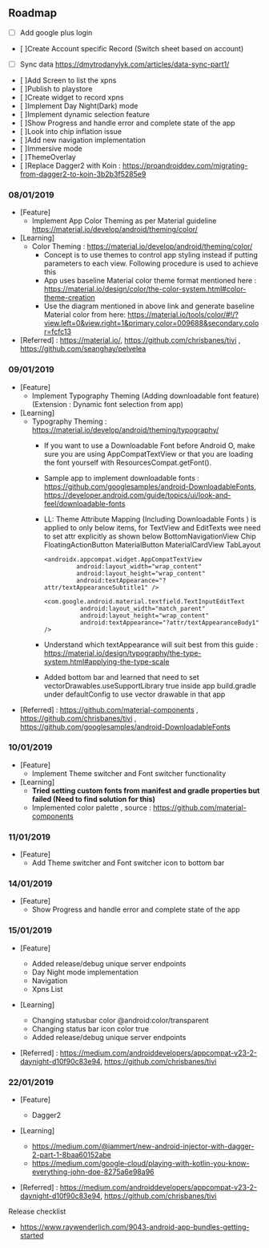 ## Roadmap
 - [ ] Add google plus login
 - [ ]Create Account specific Record (Switch sheet based on account)
 - [ ] Sync data https://dmytrodanylyk.com/articles/data-sync-part1/
 - [ ]Add Screen to list the xpns
 - [ ]Publish to playstore
 - [ ]Create widget to record xpns
 - [ ]Implement Day Night(Dark) mode
 - [ ]Implement dynamic selection feature
 - [ ]Show Progress and handle error and complete state of the app
 - [ ]Look into chip inflation issue
 - [ ]Add new navigation implementation
 - [ ]Immersive mode
 - [ ]ThemeOverlay
 - [ ]Replace Dagger2 with Koin : https://proandroiddev.com/migrating-from-dagger2-to-koin-3b2b3f5285e9

### 08/01/2019
 - [Feature]
     - Implement App Color Theming as per Material guideline https://material.io/develop/android/theming/color/
 - [Learning]
    - Color Theming : https://material.io/develop/android/theming/color/
        - Concept is to use themes to control app styling instead if putting parameters to each view. Following procedure is used to achieve this
        - App uses baseline Material color theme format mentioned here : https://material.io/design/color/the-color-system.html#color-theme-creation
        - Use the diagram mentioned in above link and generate baseline Material color from here: https://material.io/tools/color/#!/?view.left=0&view.right=1&primary.color=009688&secondary.color=fcfc13
 - [Referred] : https://material.io/, https://github.com/chrisbanes/tivi , https://github.com/seanghay/pelvelea
 
### 09/01/2019
 - [Feature]
    - Implement Typography Theming (Adding downloadable font feature) (Extension : Dynamic font selection from app)
 - [Learning]
    - Typography Theming : https://material.io/develop/android/theming/typography/
      - If you want to use a Downloadable Font before Android O, make sure you are using AppCompatTextView or that you are loading the font yourself with ResourcesCompat.getFont().
      - Sample app to implement downloadable fonts : https://github.com/googlesamples/android-DownloadableFonts, https://developer.android.com/guide/topics/ui/look-and-feel/downloadable-fonts
      - LL: Theme Attribute Mapping (Including Downloadable Fonts ) is applied to only below items, for TextView and EditTexts wee need to set attr explicitly as shown below
             BottomNavigationView
             Chip
             FloatingActionButton
             MaterialButton
             MaterialCardView
             TabLayout

            <androidx.appcompat.widget.AppCompatTextView
                     android:layout_width="wrap_content"
                     android:layout_height="wrap_content"
                     android:textAppearance="?attr/textAppearanceSubtitle1" />

            <com.google.android.material.textfield.TextInputEditText
                      android:layout_width="match_parent"
                      android:layout_height="wrap_content"
                      android:textAppearance="?attr/textAppearanceBody1" />

      - Understand which textAppearance will suit best from this guide : https://material.io/design/typography/the-type-system.html#applying-the-type-scale
      - Added bottom bar and learned that need to set vectorDrawables.useSupportLibrary true inside app build.gradle under defaultConfig to use vector drawable in that app
 - [Referred] : https://github.com/material-components , https://github.com/chrisbanes/tivi , https://github.com/googlesamples/android-DownloadableFonts

### 10/01/2019
 - [Feature]
     - Implement Theme switcher and Font switcher functionality
 - [Learning]
     - **Tried setting custom fonts from manifest and gradle properties but failed (Need to find solution for this)**
     - Implemented color palette , source : https://github.com/material-components

### 11/01/2019
- [Feature]
     - Add Theme switcher and Font switcher icon to bottom bar
     
### 14/01/2019
 - [Feature]
      - Show Progress and handle error and complete state of the app
      
### 15/01/2019
 - [Feature]
      - Added release/debug unique server endpoints
      - Day Night mode implementation
      - Navigation
      - Xpns List
      
 - [Learning]
      - Changing statusbar color <item name="android:statusBarColor">@android:color/transparent</item>
      - Changing status bar icon color   <item name="android:windowLightStatusBar" tools:targetApi="m">true</item>
      - Added release/debug unique server endpoints
 - [Referred] : https://medium.com/androiddevelopers/appcompat-v23-2-daynight-d10f90c83e94, https://github.com/chrisbanes/tivi

### 22/01/2019
  - [Feature]
       - Dagger2
  - [Learning]
       - https://medium.com/@iammert/new-android-injector-with-dagger-2-part-1-8baa60152abe
       - https://medium.com/google-cloud/playing-with-kotlin-you-know-everything-john-doe-8275a6e98a96

  - [Referred] : https://medium.com/androiddevelopers/appcompat-v23-2-daynight-d10f90c83e94, https://github.com/chrisbanes/tivi





Release checklist
  - https://www.raywenderlich.com/9043-android-app-bundles-getting-started

 

